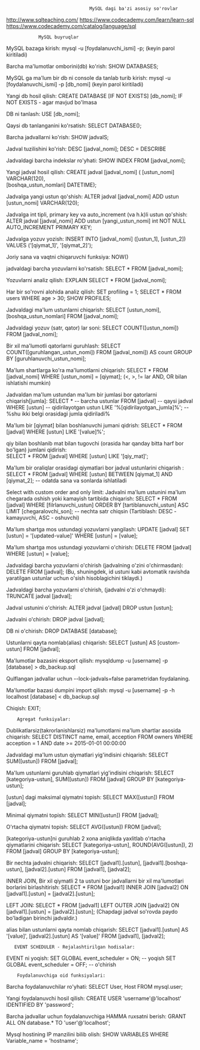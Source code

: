                                    MySQL dagi ba'zi asosiy so'rovlar
http://www.sqlteaching.com/
https://www.codecademy.com/learn/learn-sql
https://www.codecademy.com/catalog/language/sql

                MySQL buyruqlar

MySQL bazaga kirish: 
mysql -u [foydalanuvchi_ismi] -p; 
(keyin parol kiritiladi)

Barcha ma'lumotlar omborini(db) ko'rish: 
SHOW DATABASES;

MySQL ga ma'lum bir db ni console da tanlab turib kirish: 
mysql -u [foydalanuvchi_ismi] -p [db_nomi] 
(keyin parol kiritiladi)

Yangi db hosil qilish: 
CREATE DATABASE [IF NOT EXISTS] [db_nomi]; 
IF NOT EXISTS - agar mavjud bo'lmasa

DB ni tanlash: 
USE [db_nomi];

Qaysi db tanlanganini ko'rsatish: 
SELECT DATABASE();

Barcha jadvallarni ko'rish: 
SHOW jadvalS;

Jadval tuzilishini ko'rish: 
DESC [jadval_nomi]; DESC = DESCRIBE 

Jadvaldagi barcha indekslar ro'yhati: 
SHOW INDEX 
FROM [jadval_nomi];

Yangi jadval hosil qilish: 
CREATE jadval [jadval_nomi] (
[ustun_nomi] VARCHAR(120),  
[boshqa_ustun_nomlari] DATETIME);

Jadvalga yangi ustun qo'shish: 
ALTER jadval [jadval_nomi] 
ADD ustun [ustun_nomi] VARCHAR(120); 

Jadvalga int tipli, primary key va auto_increment (va h.k)li ustun qo'shish:
ALTER jadval [jadval_nomi] 
ADD ustun [yangi_ustun_nomi] int NOT NULL AUTO_INCREMENT PRIMARY KEY;

Jadvalga yozuv yozish: 
INSERT INTO [jadval_nomi] ([ustun_1], [ustun_2]) 
VALUES ('[qiymat_1]', '[qiymat_2]');

Joriy sana va vaqtni chiqaruvchi funksiya: 
NOW()

jadvaldagi barcha yozuvlarni ko'rsatish: 
SELECT * 
FROM [jadval_nomi];

Yozuvlarni analiz qilish: 
EXPLAIN SELECT * 
FROM [jadval_nomi];

Har bir so'rovni alohida analiz qilish:
SET profiling = 1;
SELECT * 
FROM users WHERE age > 30;
SHOW PROFILES;


Jadvaldagi ma'lum ustunlarni chiqarish: 
SELECT [ustun_nomi], [boshqa_ustun_nomlari] 
FROM [jadval_nomi];

Jadvaldagi yozuv (satr, qator) lar soni: 
SELECT COUNT([ustun_nomi]) 
FROM [jadval_nomi];

Bir xil ma'lumotli qatorlarni guruhlash: 
SELECT COUNT([guruhlangan_ustun_nomi]) 
FROM [jadval_nomi]) AS count 
GROUP BY [guruhlanuvchi_ustun_nomi];

Ma'lum shartlarga ko'ra ma'lumotlarni chiqarish: 
SELECT * 
FROM [jadval_nomi] 
WHERE [ustun_nomi] = [qiymat]; 
(<, >, != lar AND, OR bilan ishlatishi mumkin)

Jadvaldan ma'lum ustundan ma'lum bir jumlasi bor qatorlarni chiqarish[jumla]: 
SELECT *                          -- barcha ustunlar 
FROM [jadval]                     -- qaysi jadval  
WHERE [ustun]                     -- qidirilayotgan ustun
LIKE '%[qidirilayotgan_jumla]%';  -- %shu ikki belgi orasidagi jumla qidiriladi%

Ma'lum bir [qiymat] bilan boshlanuvchi jumani qidrish: 
SELECT * 
FROM [jadval] 
WHERE [ustun] 
LIKE '[value]%';

qiy bilan boshlanib mat bilan tugovchi (orasida har qanday bitta harf bor bo'lgan) jumlani qidirish:  
SELECT * 
FROM [jadval] 
WHERE [ustun] 
LIKE '[qiy_mat]';

Ma'lum bir oraliqlar orasidagi qiymatlari bor jadval ustunlarini chiqarish : 
SELECT * 
FROM [jadval] 
WHERE [ustun] 
BETWEEN [qiymat_1] AND [qiymat_2];  -- odatda sana va sonlarda ishlatiladi

Select with custom order and only limit: 
Jadvalni ma'lum ustunini ma'lum chegarada oshish yoki kamayish tartibida chiqarish: 
SELECT * 
FROM [jadval] 
WHERE [filrlanuvchi_ustun] 
ORDER BY [tartiblanuvchi_ustun] ASC 
LIMIT [chegaralovchi_son];      -- nechta satr chiqsin 
(Tartiblash: DESC - kamayuvchi, ASC - oshuvchi)  

Ma'lum shartga mos ustundagi yozuvlarni yangilash: 
UPDATE [jadval] 
SET [ustun] = '[updated-value]' 
WHERE [ustun] = [value];

Ma'lum shartga mos ustundagi yozuvlarni o'chirish: 
DELETE FROM [jadval] 
WHERE [ustun] = [value];

Jadvaldagi barcha yozuvlarni o'chirish (jadvalning o'zini o'chirmasdan): 
DELETE 
FROM [jadval];
(Bu, shuningdek, id ustuni kabi avtomatik ravishda yaratilgan ustunlar uchun o'sish hisoblagichini tiklaydi.)

Jadvaldagi barcha yozuvlarni o'chirish, (jadvalni o'zi o'chmaydi): 
TRUNCATE jadval [jadval];

Jadval ustunini o'chirish:
ALTER jadval [jadval] 
DROP ustun [ustun];

Jadvalni o'chirish: 
DROP jadval [jadval];

DB ni o'chirish: 
DROP DATABASE [database];

Ustunlarni qayta nomlab(alias) chiqarish: 
SELECT [ustun] AS [custom-ustun] 
FROM [jadval];

Ma'lumotlar bazasini eksport qilish: 
mysqldump -u [username] -p [database] > db_backup.sql

Qulflangan jadvallar uchun 
--lock-jadvals=false 
parametridan foydalaning.

Ma'lumotlar bazasi dumpini import qilish: 
mysql -u [username] -p -h localhost [database] < db_backup.sql

Chiqish: 
EXIT;

        Agregat funksiyalar:
Dublikatlarsiz(takrorlanishlarsiz) ma'lumotlarni ma'lum shartlar asosida chiqarish: 
SELECT DISTINCT name, email, acception 
FROM owners 
WHERE acception = 1 AND date >= 2015-01-01 00:00:00

Jadvaldagi ma'lum ustun qiymatlari yig'indisini chiqarish:
SELECT SUM([ustun]) 
FROM [jadval];

Ma'lum ustunlarni guruhlab qiymatlari yig'indisini chiqarish:
SELECT [kategoriya-ustun], 
       SUM([ustun]) 
FROM [jadval] 
GROUP BY [kategoriya-ustun];

[ustun] dagi maksimal qiymatni topish:
SELECT MAX([ustun]) 
FROM [jadval];

Minimal qiymatni topish: 
SELECT MIN([ustun]) 
FROM [jadval];

O'rtacha qiymatni topish: 
SELECT AVG([ustun]) 
FROM [jadval];

[kategoriya-ustun]ni guruhlab 2 xona aniqlikda yaxlitlab o'rtacha qiymatlarini chiqarish: 
SELECT [kategoriya-ustun], 
ROUND(AVG([ustun]), 2) 
FROM [jadval] 
GROUP BY [kategoriya-ustun];

Bir nechta jadvalni chiqarish: 
SELECT [jadval1].[ustun], 
       [jadval1].[boshqa-ustun], 
       [jadval2].[ustun] 
FROM [jadval1], [jadval2];

INNER JOIN, Bir xil qiymatli 2 ta ustuni bor jadvallarni bir xil ma'lumotlari borlarini birlashitirish: 
SELECT * 
FROM [jadval1] 
INNER JOIN [jadval2] 
ON [jadval1].[ustun] = [jadval2].[ustun];

LEFT JOIN: 
SELECT * 
FROM [jadval1] 
LEFT OUTER JOIN [jadval2] 
ON [jadval1].[ustun] = [jadval2].[ustun];
(Chapdagi jadval so'rovda paydo bo'ladigan birinchi jadvaldir.)

alias bilan ustunlarni qayta nomlab chiqarish: 
SELECT [jadval1].[ustun] AS '[value]', 
       [jadval2].[ustun] AS '[value]' 
FROM [jadval1], [jadval2];

       EVENT SCHEDULER - Rejalashtirilgan hodisalar:
EVENT ni yoqish:
SET GLOBAL event_scheduler = ON;   -- yoqish
SET GLOBAL event_scheduler = OFF;  -- o'chirish       

        Foydalanuvchiga oid funksiyalari:
Barcha foydalanuvchilar ro'yhati: 
SELECT User, Host 
FROM mysql.user;

Yangi foydalanuvchi hosil qilish: 
CREATE USER 'username'@'localhost' 
IDENTIFIED BY 'password';

Barcha jadvallar uchun foydalanuvchiga HAMMA ruxsatni berish:
GRANT ALL ON database.* TO 'user'@'localhost';

Mysql hostining IP manzilini bilib olish:
SHOW VARIABLES 
WHERE Variable_name = 'hostname';